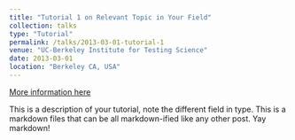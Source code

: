 ```yaml
---
title: "Tutorial 1 on Relevant Topic in Your Field"
collection: talks
type: "Tutorial"
permalink: /talks/2013-03-01-tutorial-1
venue: "UC-Berkeley Institute for Testing Science"
date: 2013-03-01
location: "Berkeley CA, USA"
---
```


[More information here](/files/bathymetric-change.pdf)

This is a description of your tutorial, note the different field in type. This is a markdown files that can be all markdown-ified like any other post. Yay markdown!
